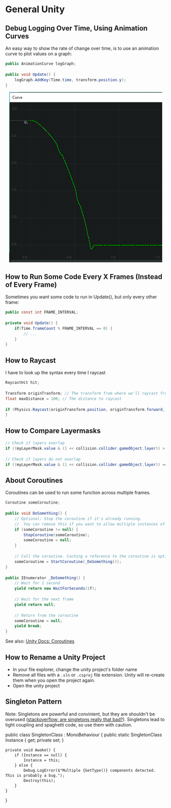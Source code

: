 # General Unity

## Debug Logging Over Time, Using Animation Curves

An easy way to show the rate of change over time, is to use an animation curve to plot values on a graph:

```cs
public AnimationCurve logGraph;

public void Update() {
	logGraph.AddKey(Time.time, transform.position.y);
}
```

<p align="center">
	<img src="/images/animation-curve-logging.png">
</p>


## How to Run Some Code Every X Frames (Instead of Every Frame)

Sometimes you want some code to run in Update(), but only every other frame:

```cs
public const int FRAME_INTERVAL;

private void Update() {
	if(Time.frameCount % FRAME_INTERVAL == 0) {
		// ...
	}
}
```

## How to Raycast

I have to look up the syntax every time I raycast


```cs
RaycastHit hit;

Transform originTranform; // The transform from where we'll raycast from, in the direction of originTransform.forward
float maxDistance = 100; // The distance to raycast

if (Physics.Raycast(originTransform.position, originTransform.forward, out hit, maxDistance, layerMask)) { 
}
```


## How to Compare Layermasks

```cs
// Check if layers overlap
if ((myLayerMask.value & (1 << collision.collider.gameObject.layer)) > 0) { }

// Check if layers do not overlap 
if ((myLayerMask.value & (1 << collision.collider.gameObject.layer)) == 0) { }
```

## About Coroutines

Coroutines can be used to run some function across multiple frames.

```cs
Coroutine someCoroutine;

public void DoSomething() {
	// Optional: Stop the coroutine if it's already running.
	//	You can remove this if you want to allow multiple instances of the coroutine to run at the same time
	if (someCoroutine != null) {
		StopCoroutine(someCoroutine);
		someCoroutine = null;
	}

	// Call the coroutine. Caching a reference to the coroutine is optional
	someCoroutine = StartCoroutine(_DoSomething());
}

public IEnumerator _DoSomething() {
	// Wait for 1 second
	yield return new WaitForSeconds(1f);
	
	// Wait for the next frame
	yield return null;
	
	// Return from the coroutine
	someCoroutine = null;
	yield break;
}
```


See also: [Unity Docs: Coroutines](https://docs.unity3d.com/Manual/Coroutines.html)


## How to Rename a Unity Project

  - In your file explorer, change the unity project's folder name
  - Remove all files with a `.sln` or `.csproj` file extension. Unity will re-create them when you open the project again.
  - Open the unity project

## Singleton Pattern

Note: Singletons are powerful and convinient, but they are shouldn't be overused ([stackoverflow: are singletons really that bad?](https://stackoverflow.com/a/1020384)). Singletons lead to tight coupling and spaghetti code, so use them with caution.

public class SingletonClass : MonoBehaviour {
	public static SingletonClass Instance { get; private set; }

	private void Awake() {
		if (Instance == null) {
			Instance = this;
		} else {
			Debug.LogError($"Multiple {GetType()} components detected. This is probably a bug.");
			Destroy(this);
		}
	}
}
